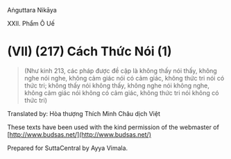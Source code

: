  

Aṅguttara Nikāya

XXII. Phẩm Ô Uế

# (VII) (217) Cách Thức Nói (1)

> (Như kinh 213, các pháp được đề cập là không thấy nói thấy, không nghe nói nghe, không cảm giác nói có cảm giác, không thức tri nói có thức tri; không thấy nói không thấy, không nghe nói không nghe, không cảm giác nói không có cảm giác, không thức tri nói không có thức tri)

Translated by: Hòa thượng Thích Minh Châu dịch Việt

These texts have been used with the kind permission of the webmaster of [http://www.budsas.net/](http://www.budsas.net/)

Prepared for SuttaCentral by Ayya Vimala.